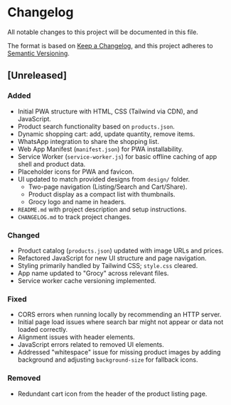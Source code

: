 # Changelog

All notable changes to this project will be documented in this file.

The format is based on [Keep a Changelog](https://keepachangelog.com/en/1.0.0/),
and this project adheres to [Semantic Versioning](https://semver.org/spec/v2.0.0.html).

## [Unreleased]

### Added
- Initial PWA structure with HTML, CSS (Tailwind via CDN), and JavaScript.
- Product search functionality based on `products.json`.
- Dynamic shopping cart: add, update quantity, remove items.
- WhatsApp integration to share the shopping list.
- Web App Manifest (`manifest.json`) for PWA installability.
- Service Worker (`service-worker.js`) for basic offline caching of app shell and product data.
- Placeholder icons for PWA and favicon.
- UI updated to match provided designs from `design/` folder.
  - Two-page navigation (Listing/Search and Cart/Share).
  - Product display as a compact list with thumbnails.
  - Grocy logo and name in headers.
- `README.md` with project description and setup instructions.
- `CHANGELOG.md` to track project changes.

### Changed
- Product catalog (`products.json`) updated with image URLs and prices.
- Refactored JavaScript for new UI structure and page navigation.
- Styling primarily handled by Tailwind CSS; `style.css` cleared.
- App name updated to "Grocy" across relevant files.
- Service worker cache versioning implemented.

### Fixed
- CORS errors when running locally by recommending an HTTP server.
- Initial page load issues where search bar might not appear or data not loaded correctly.
- Alignment issues with header elements.
- JavaScript errors related to removed UI elements.
- Addressed "whitespace" issue for missing product images by adding background and adjusting `background-size` for fallback icons.

### Removed
- Redundant cart icon from the header of the product listing page.